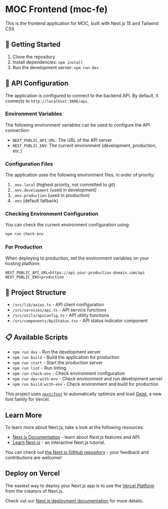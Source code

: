 # MOC Frontend (moc-fe)

This is the frontend application for MOC, built with Next.js 15 and Tailwind CSS.

## 🚀 Getting Started

1. Clone the repository
2. Install dependencies: `npm install`
3. Run the development server: `npm run dev`

## 🔌 API Configuration

The application is configured to connect to the backend API. By default, it connects to `http://localhost:3006/api`.

### Environment Variables

The following environment variables can be used to configure the API connection:

- `NEXT_PUBLIC_API_URL`: The URL of the API server
- `NEXT_PUBLIC_ENV`: The current environment (development, production, etc.)

### Configuration Files

The application uses the following environment files, in order of priority:

1. `.env.local` (highest priority, not committed to git)
2. `.env.development` (used in development)
3. `.env.production` (used in production)
4. `.env` (default fallback)

### Checking Environment Configuration

You can check the current environment configuration using:

```bash
npm run check-env
```

### For Production

When deploying to production, set the environment variables on your hosting platform:

```
NEXT_PUBLIC_API_URL=https://api.your-production-domain.com/api
NEXT_PUBLIC_ENV=production
```

## 📁 Project Structure

- `/src/lib/axios.ts` - API client configuration
- `/src/services/api.ts` - API service functions
- `/src/utils/apiConfig.ts` - API utility functions
- `/src/components/ApiStatus.tsx` - API status indicator component

## 📋 Available Scripts

- `npm run dev` - Run the development server
- `npm run build` - Build the application for production
- `npm run start` - Start the production server
- `npm run lint` - Run linting
- `npm run check-env` - Check environment configuration
- `npm run dev:with-env` - Check environment and run development server
- `npm run build:with-env` - Check environment and build for production

This project uses [`next/font`](https://nextjs.org/docs/app/building-your-application/optimizing/fonts) to automatically optimize and load [Geist](https://vercel.com/font), a new font family for Vercel.

## Learn More

To learn more about Next.js, take a look at the following resources:

- [Next.js Documentation](https://nextjs.org/docs) - learn about Next.js features and API.
- [Learn Next.js](https://nextjs.org/learn) - an interactive Next.js tutorial.

You can check out [the Next.js GitHub repository](https://github.com/vercel/next.js) - your feedback and contributions are welcome!

## Deploy on Vercel

The easiest way to deploy your Next.js app is to use the [Vercel Platform](https://vercel.com/new?utm_medium=default-template&filter=next.js&utm_source=create-next-app&utm_campaign=create-next-app-readme) from the creators of Next.js.

Check out our [Next.js deployment documentation](https://nextjs.org/docs/app/building-your-application/deploying) for more details.
